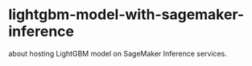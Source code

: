 # lightgbm-model-with-sagemaker-inference
about hosting LightGBM model on SageMaker Inference services.

